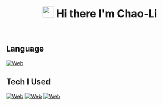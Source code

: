 <h1 align='center'>
 <img src="https://media.giphy.com/media/hvRJCLFzcasrR4ia7z/giphy.gif" width="30px"> Hi there  I'm Chao-Li
</h1>

<br/>
<h2>Language</h2>

[![Web](https://skillicons.dev/icons?i=js,ts,php,python,kotlin,java,swift)](https://skillicons.dev)

<h2>Tech I Used</h2>

[![Web](https://skillicons.dev/icons?i=react,nextjs,redux,gatsby,nodejs,expressjs)](https://skillicons.dev)
[![Web](https://skillicons.dev/icons?i=spring,laravel,flask,tailwind,scss,css)](https://skillicons.dev)
[![Web](https://skillicons.dev/icons?i=aws,firebase,mongo,postgresql,docker,androidstudio)](https://skillicons.dev)



